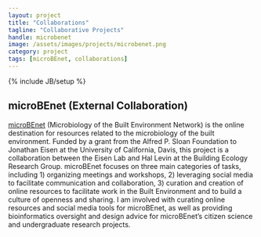 ```yaml
---
layout: project
title: "Collaborations"
tagline: "Collaborative Projects"
handle: microbenet
image: /assets/images/projects/microbenet.png
category: project
tags: [microBEnet, collaborations]
---
```

{% include JB/setup %}

## microBEnet (External Collaboration)

[microBEnet] (Microbiology of the Built Environment Network) is the online destination for resources related to the microbiology of the built environment.  Funded by a grant from the Alfred P. Sloan Foundation to Jonathan Eisen at the University of California, Davis, this project is a collaboration between the Eisen Lab and Hal Levin at the Building Ecology Research Group.  microBEnet focuses on three main categories of tasks, including 1) organizing meetings and workshops, 2) leveraging social media to facilitate communication and collaboration, 3) curation and creation of online resources to facilitate work in the Built Environment and to build a culture of openness and sharing. I am involved with curating online resources and social media tools for microBEnet, as well as providing bioinformatics oversight and design advice for microBEnet’s citizen science and undergraduate research projects. 

[microBEnet]: http://www.microbe.net